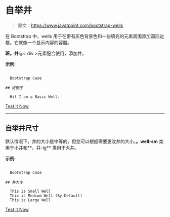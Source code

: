 # 自举井

> 原文：<https://www.javatpoint.com/bootstrap-wells>

在 Bootstrap 中，wells 用于在带有灰色背景色和一些填充的元素周围添加圆形边框。它就像一个显示内容的容器。

**班。井**与< div >元素配合使用，添加井。

**示例:**

```

  Bootstrap Case

## 好例子

  Hi! I am a Basic Well.

```

[Test it Now](https://www.javatpoint.com/oprweb/test.jsp?filename=bootstrapwells1)

* * *

## 自举井尺寸

默认情况下，井的大小是中等的，但您可以根据需要更改井的大小。**。well-sm** 类用于小井和**。井-lg** 类用于大井。

**示例:**

```

  Bootstrap Case

## 井大小

  This is Small Well
  This is Medium Well (By Default)
  This is Large Well

```

[Test it Now](https://www.javatpoint.com/oprweb/test.jsp?filename=bootstrapwells2)